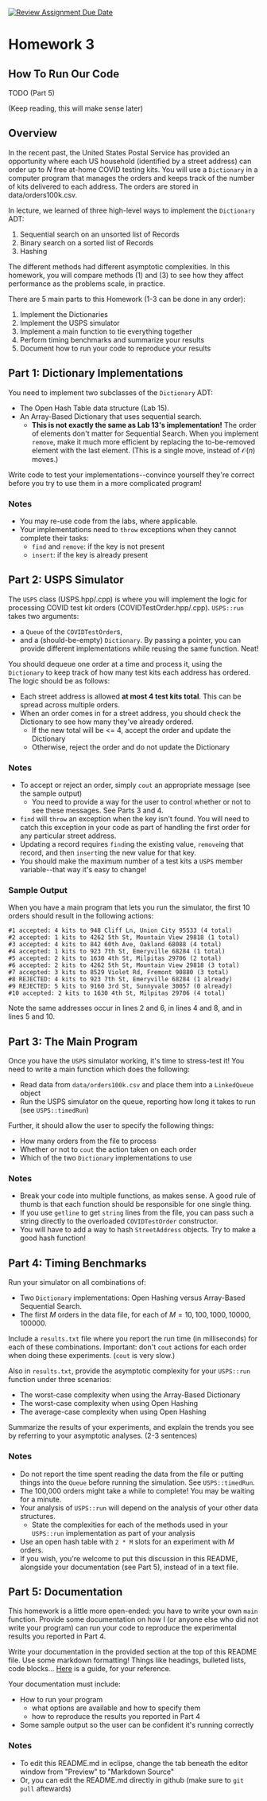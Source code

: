 [![Review Assignment Due Date](https://classroom.github.com/assets/deadline-readme-button-24ddc0f5d75046c5622901739e7c5dd533143b0c8e959d652212380cedb1ea36.svg)](https://classroom.github.com/a/EMoZf6wU)
# Homework 3

## How To Run Our Code

TODO (Part 5)

(Keep reading, this will make sense later)


## Overview

In the recent past, the United States Postal Service has provided an opportunity where each US household
(identified by a street address)
can order up to $N$ free at-home COVID testing kits.
You will use a `Dictionary` in a computer program
that manages the orders and keeps track of the number of kits delivered to each address.
The orders are stored in data/orders100k.csv.

In lecture, we learned of three high-level ways to implement the `Dictionary` ADT:
1. Sequential search on an unsorted list of Records
2. Binary search on a sorted list of Records
3. Hashing

The different methods had different asymptotic complexities.
In this homework, you will compare methods (1) and (3)
to see how they affect performance as the problems scale, in practice.

There are 5 main parts to this Homework (1-3 can be done in any order):
1. Implement the Dictionaries
2. Implement the USPS simulator
3. Implement a main function to tie everything together
4. Perform timing benchmarks and summarize your results
5. Document how to run your code to reproduce your results


## Part 1: Dictionary Implementations

You need to implement two subclasses of the `Dictionary` ADT:
* The Open Hash Table data structure (Lab 15).
* An Array-Based Dictionary that uses sequential search.
    - **This is not exactly the same as Lab 13's implementation!**
      The order of elements don't matter for Sequential Search.
      When you implement `remove`, make it much more efficient
      by replacing the to-be-removed element with the last element.
      (This is a single move, instead of $\mathcal{O}(n)$ moves.)

Write code to test your implementations--convince yourself they're correct before you try to use them
in a more complicated program!

### Notes

* You may re-use code from the labs, where applicable.
* Your implementations need to `throw` exceptions when they cannot complete their tasks:
    - `find` and `remove`: if the key is not present
    - `insert`: if the key is already present 


## Part 2: USPS Simulator

The `USPS` class (USPS.hpp/.cpp) is where you will implement
the logic for processing COVID test kit orders (COVIDTestOrder.hpp/.cpp).
`USPS::run` takes two arguments:
* a `Queue` of the `COVIDTestOrder`s,
* and a (should-be-empty) `Dictionary`. By passing a pointer,
  you can provide different implementations while reusing the same function. Neat!

You should dequeue one order at a time
and process it, using the `Dictionary` to keep track of how many test kits
each address has ordered.
The logic should be as follows:
* Each street address is allowed **at most 4 test kits total**. This can be spread across multiple orders.
* When an order comes in for a street address, you should check the Dictionary to see how many they've already ordered.
    * If the new total will be <= 4, accept the order and update the Dictionary
    * Otherwise, reject the order and do not update the Dictionary

### Notes

* To accept or reject an order, simply `cout` an appropriate message (see the sample output)
    - You need to provide a way for the user to control whether or not to see these messages.
      See Parts 3 and 4.
* `find` will `throw` an exception when the key isn't found. You will need to catch this exception
      in your code as part of handling the first order for any particular street address.
* Updating a record requires `find`ing the existing value, `remove`ing that record, and then `insert`ing the new value for that key.
* You should make the maximum number of a test kits a `USPS` member variable--that way it's easy to change!

### Sample Output

When you have a main program that lets you run the simulator,
the first 10 orders should result in the following actions:

```
#1 accepted: 4 kits to 948 Cliff Ln, Union City 95533 (4 total)
#2 accepted: 1 kits to 4262 5th St, Mountain View 29818 (1 total)
#3 accepted: 4 kits to 842 60th Ave, Oakland 68088 (4 total)
#4 accepted: 1 kits to 923 7th St, Emeryville 68284 (1 total)
#5 accepted: 2 kits to 1630 4th St, Milpitas 29706 (2 total)
#6 accepted: 2 kits to 4262 5th St, Mountain View 29818 (3 total)
#7 accepted: 3 kits to 8529 Violet Rd, Fremont 90880 (3 total)
#8 REJECTED: 4 kits to 923 7th St, Emeryville 68284 (1 already)
#9 REJECTED: 5 kits to 9160 3rd St, Sunnyvale 30057 (0 already)
#10 accepted: 2 kits to 1630 4th St, Milpitas 29706 (4 total)
```

Note the same addresses occur in lines 2 and 6, in lines 4 and 8, and in lines 5 and 10.


## Part 3: The Main Program

Once you have the `USPS` simulator working, it's time to stress-test it!
You need to write a main function which does the following:
* Read data from `data/orders100k.csv` and place them into a `LinkedQueue` object
* Run the USPS simulator on the queue, reporting how long it takes to run (see `USPS::timedRun`)

Further, it should allow the user to specify the following things:
* How many orders from the file to process
* Whether or not to `cout` the action taken on each order
* Which of the two `Dictionary` implementations to use


### Notes

* Break your code into multiple functions, as makes sense.
  A good rule of thumb is that each function should be responsible for one single thing.
* If you use `getline` to get `string` lines from the file,
  you can pass such a string directly to the overloaded `COVIDTestOrder` constructor.
* You will have to add a way to hash `StreetAddress` objects.
  Try to make a good hash function!


## Part 4: Timing Benchmarks

Run your simulator on all combinations of:
* Two `Dictionary` implementations: Open Hashing versus Array-Based Sequential Search.
* The first $M$ orders in the data file, for each of $M = 10, 100, 1000, 10000, 100000$.

Include a `results.txt` file where you report the run time (in milliseconds)
for each of these combinations.
Important: don't `cout` actions for each order when doing these experiments.
(`cout` is very slow.)

Also in `results.txt`, provide the asymptotic complexity for your `USPS::run` function
under three scenarios:
* The worst-case complexity when using the Array-Based Dictionary
* The worst-case complexity when using Open Hashing
* The average-case complexity when using Open Hashing

Summarize the results of your experiments,
and explain the trends you see by referring to your asymptotic analyses.
(2-3 sentences)

### Notes

* Do not report the time spent reading the data from the file or putting things into the `Queue`
  before running the simulation. See `USPS::timedRun`.
* The 100,000 orders might take a while to complete! You may be waiting for a minute.
* Your analysis of `USPS::run` will depend on the analysis of your other data structures.
    * State the complexities for each of the methods used in your `USPS::run` implementation
      as part of your analysis
* Use an open hash table with `2 * M` slots for an experiment with $M$ orders.
* If you wish, you're welcome to put this discussion in this README,
  alongside your documentation (see Part 5), instead of in a text file.


## Part 5: Documentation

This homework is a little more open-ended:
you have to write your own `main` function.
Provide some documentation on how I (or anyone else who did not write your program)
can run your code
to reproduce the experimental results you reported in Part 4.

Write your documentation in the provided section at the top of this README file.
Use some markdown formatting! Things like headings, bulleted lists, code blocks...
[Here](https://docs.github.com/en/get-started/writing-on-github/getting-started-with-writing-and-formatting-on-github/basic-writing-and-formatting-syntax)
is a guide, for your reference.

Your documentation must include:
* How to run your program
    - what options are available and how to specify them
    - how to reproduce the results you reported in Part 4
* Some sample output so the user can be confident it's running correctly

### Notes

* To edit this README.md in eclipse, change the tab beneath the editor window from "Preview" to "Markdown Source"
* Or, you can edit the README.md directly in github (make sure to `git pull` aftewards)
